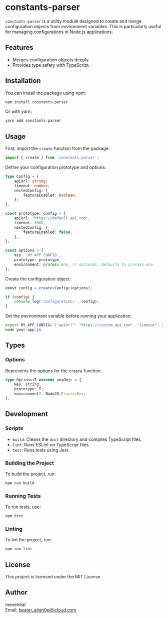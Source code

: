 # constants-parser

`constants-parser` is a utility module designed to create and merge configuration objects from environment variables. This is particularly useful for managing configurations in Node.js applications.

## Features

- Merges configuration objects deeply.
- Provides type safety with TypeScript.

## Installation

You can install the package using npm:

```bash
npm install constants-parser
```

Or with yarn:

```bash
yarn add constants-parser
```

## Usage

First, import the `create` function from the package:

```ts
import { create } from 'constants-parser';
```

Define your configuration prototype and options:

```ts
type Config = {
    apiUrl: string;
    timeout: number;
    nestedConfig: {
        featureEnabled: boolean;
    };
};

const prototype: Config = {
    apiUrl: 'https://default.api.com',
    timeout: 3000,
    nestedConfig: {
        featureEnabled: false,
    },
};

const options = {
    key: 'MY_APP_CONFIG',
    prototype: prototype,
    environment: process.env, // optional, defaults to process.env
};
```

Create the configuration object:

```ts
const config = create<Config>(options);

if (config) {
    console.log('Configuration:', config);
}
```

Set the environment variable before running your application:

```bash
export MY_APP_CONFIG='{"apiUrl": "https://custom.api.com", "timeout": 5000, "nestedConfig": {"featureEnabled": true}}'
node your-app.js
```

## Types

### Options

Represents the options for the `create` function.

```ts
type Options<T extends anyObj> = {
    key: string;
    prototype: T;
    environment?: NodeJS.ProcessEnv;
};
```

## Development

### Scripts

- `build`: Cleans the `dist` directory and compiles TypeScript files.
- `lint`: Runs ESLint on TypeScript files.
- `test`: Runs tests using Jest.

### Building the Project

To build the project, run:

```bash
npm run build
```

### Running Tests

To run tests, use:

```bash
npm test
```

### Linting

To lint the project, run:

```bash
npm run lint
```

## License

This project is licensed under the MIT License.

## Author

menelreal  
Email: beater_align0e@icloud.com